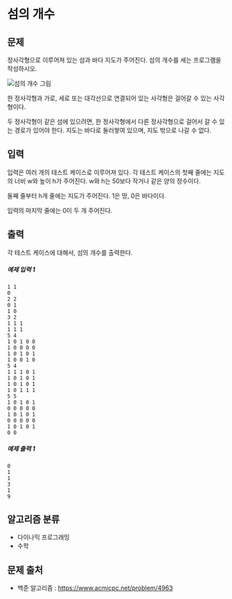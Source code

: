 # 섬의 개수

## 문제
정사각형으로 이루어져 있는 섬과 바다 지도가 주어진다. 섬의 개수를 세는 프로그램을 작성하시오.

![섬의 개수 그림](https://onlinejudgeimages.s3-ap-northeast-1.amazonaws.com/upload/images/island.png)

한 정사각형과 가로, 세로 또는 대각선으로 연결되어 있는 사각형은 걸어갈 수 있는 사각형이다.

두 정사각형이 같은 섬에 있으려면, 한 정사각형에서 다른 정사각형으로 걸어서 갈 수 있는 경로가 있어야 한다. 지도는 바다로 둘러쌓여 있으며, 지도 밖으로 나갈 수 없다.

## 입력
입력은 여러 개의 테스트 케이스로 이루어져 있다. 각 테스트 케이스의 첫째 줄에는 지도의 너비 w와 높이 h가 주어진다. w와 h는 50보다 작거나 같은 양의 정수이다.

둘째 줄부터 h개 줄에는 지도가 주어진다. 1은 땅, 0은 바다이다.

입력의 마지막 줄에는 0이 두 개 주어진다.

## 출력
각 테스트 케이스에 대해서, 섬의 개수를 출력한다.

##### 예제 입력 1
```
1 1
0
2 2
0 1
1 0
3 2
1 1 1
1 1 1
5 4
1 0 1 0 0
1 0 0 0 0
1 0 1 0 1
1 0 0 1 0
5 4
1 1 1 0 1
1 0 1 0 1
1 0 1 0 1
1 0 1 1 1
5 5
1 0 1 0 1
0 0 0 0 0
1 0 1 0 1
0 0 0 0 0
1 0 1 0 1
0 0
```

##### 예제 출력 1
```
0
1
1
3
1
9
```

## 알고리즘 분류
- 다이나믹 프로그래밍
- 수학

## 문제 출처
- 백준 알고리즘 : https://www.acmicpc.net/problem/4963
